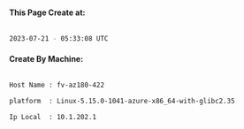 
   
#### This Page Create at:

```bash

2023-07-21 - 05:33:08 UTC

```

#### Create By Machine:

```bash

Host Name : fv-az180-422

platform  : Linux-5.15.0-1041-azure-x86_64-with-glibc2.35

Ip Local  : 10.1.202.1

```

